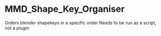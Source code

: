 # MMD_Shape_Key_Organiser
Orders blender shapekeys in a specific order
Needs to be run as a script, not a plugin
